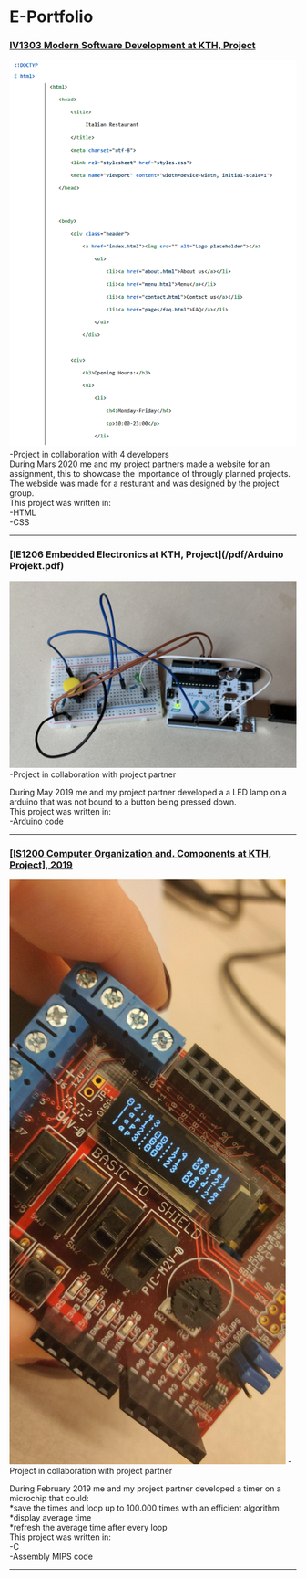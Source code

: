 # E-Portfolio

### [IV1303 Modern Software Development at KTH, Project](pdf/Assignment_MADMM.pdf)
<img src="images/italian restaurant.PNG"/>
-Project in collaboration with 4 developers
<br>During Mars 2020 me and my project partners made a website for an assignment,
this to showcase the importance of througly planned projects.
The webside was made for a resturant and was designed by the project group.
<br>This project was written in:
<br>-HTML
<br>-CSS

---
### [IE1206 Embedded Electronics at KTH, Project](/pdf/Arduino Projekt.pdf)
<img src="images/inbyggd.PNG"/>
-Project in collaboration with project partner

During May 2019 me and my project partner developed a a LED lamp on
a arduino that was not bound to a button being pressed down.
<br>This project was written in:
<br>-Arduino code
    
---

### <a href="https://github.com/dilvang/IS1200-MiniProject">[IS1200 Computer Organization and. Components at KTH, Project], 2019  </a>
<img src="images/91419981_536782770375282_1497014518922870784_n.jpg"/>
-Project in collaboration with project partner

During February 2019 me and my project partner developed a timer on
a microchip that could:
<br>*save the times and loop up to 100.000 times with an efficient algorithm
<br>*display average time
<br>*refresh the average time after every loop
<br>This project was written in:
<br>-C
<br>-Assembly MIPS code
    
---


